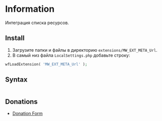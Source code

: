 # Information

Интеграция списка ресурсов.

## Install

1. Загрузите папки и файлы в директорию `extensions/MW_EXT_META_Url`.
2. В самый низ файла `LocalSettings.php` добавьте строку:

```php
wfLoadExtension( 'MW_EXT_META_Url' );
```

## Syntax

```html

```

## Donations

- [Donation Form](https://donation-form.github.io/)
